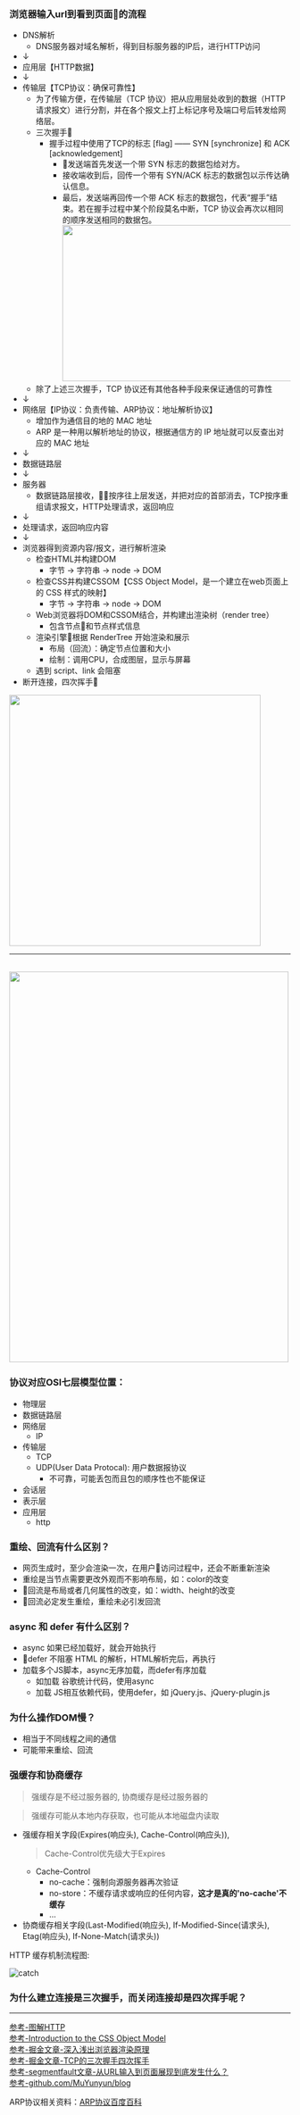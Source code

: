 ### 浏览器输入url到看到页面的流程
* DNS解析
  - DNS服务器对域名解析，得到目标服务器的IP后，进行HTTP访问
* ↓
* 应用层【HTTP数据】
* ↓
* 传输层【TCP协议：确保可靠性】
  - 为了传输方便，在传输层（TCP 协议）把从应用层处收到的数据（HTTP 请求报文）进行分割，并在各个报文上打上标记序号及端口号后转发给网络层。
  - 三次握手🤝
    - 握手过程中使用了TCP的标志 [flag] —— SYN [synchronize] 和 ACK [acknowledgement]
        - 发送端首先发送一个带 SYN 标志的数据包给对方。
        - 接收端收到后，回传一个带有 SYN/ACK 标志的数据包以示传达确认信息。
        - 最后，发送端再回传一个带 ACK 标志的数据包，代表“握手”结束。若在握手过程中某个阶段莫名中断，TCP 协议会再次以相同的顺序发送相同的数据包。<br><img src="https://static.ryanxchen.com/blog/tcp-3-call.jpg" width="420px" height="280px">
  - 除了上述三次握手，TCP 协议还有其他各种手段来保证通信的可靠性
* ↓
* 网络层【IP协议：负责传输、ARP协议：地址解析协议】
  - 增加作为通信目的地的 MAC 地址
  - ARP 是一种用以解析地址的协议，根据通信方的 IP 地址就可以反查出对应的 MAC 地址
* ↓
* 数据链路层
* ↓
* 服务器
  - 数据链路层接收，按序往上层发送，并把对应的首部消去，TCP按序重组请求报文，HTTP处理请求，返回响应
* ↓
* 处理请求，返回响应内容
* ↓
* 浏览器得到资源内容/报文，进行解析渲染
  * 检查HTML并构建DOM
    - 字节 -> 字符串 -> node -> DOM
  * 检查CSS并构建CSSOM【CSS Object Model，是一个建立在web页面上的 CSS 样式的映射】
    - 字节 -> 字符串 -> node -> DOM
  * Web浏览器将DOM和CSSOM结合，并构建出渲染树（render tree）
    - 包含节点和节点样式信息
  * 渲染引擎根据 RenderTree 开始渲染和展示
    - 布局（回流）：确定节点位置和大小
    - 绘制：调用CPU，合成图层，显示与屏幕
  * 遇到 script、link 会阻塞
* 断开连接，四次挥手👋<br>
<img src="https://static.ryanxchen.com/blog/http-tcp.jpg" width="450px" height="450px">
<br>
<hr>
<br>
<img src="https://static.ryanxchen.com/blog/all.jpg" width="500px" height="700px">

### 协议对应OSI七层模型位置：
* 物理层
* 数据链路层
* 网络层
  - IP
* 传输层
  - TCP
  - UDP(User Data Protocal): 用户数据报协议
    - 不可靠，可能丢包而且包的顺序性也不能保证
* 会话层
* 表示层
* 应用层
  - http

### 重绘、回流有什么区别？
* 网页生成时，至少会渲染一次，在用户访问过程中，还会不断重新渲染
* 重绘是当节点需要更改外观而不影响布局，如：color的改变
* 回流是布局或者几何属性的改变，如：width、height的改变
* 回流必定发生重绘，重绘未必引发回流

### async 和 defer 有什么区别？
* async 如果已经加载好，就会开始执行
* defer 不阻塞 HTML 的解析，HTML解析完后，再执行
* 加载多个JS脚本，async无序加载，而defer有序加载
  - 如加载 谷歌统计代码，使用async
  - 加载 JS相互依赖代码，使用defer，如 jQuery.js、jQuery-plugin.js

### 为什么操作DOM慢？
* 相当于不同线程之间的通信
* 可能带来重绘、回流

### 强缓存和协商缓存
> 强缓存是不经过服务器的, 协商缓存是经过服务器的

> 强缓存可能从本地内存获取，也可能从本地磁盘内读取

* 强缓存相关字段(Expires(响应头), Cache-Control(响应头)),
  > Cache-Control优先级大于Expires
  - Cache-Control 
    - no-cache：强制向源服务器再次验证
    - no-store：不缓存请求或响应的任何内容，**这才是真的'no-cache'不缓存**
    - ...
* 协商缓存相关字段(Last-Modified(响应头), If-Modified-Since(请求头), Etag(响应头), If-None-Match(请求头))

HTTP 缓存机制流程图:

![catch](https://static.ryanxchen.com/blog/cache.jpeg)

### 为什么建立连接是三次握手，而关闭连接却是四次挥手呢？


<hr>

[参考-图解HTTP](https://book.douban.com/subject/25863515/)<br>
[参考-Introduction to the CSS Object Model](https://varvy.com/performance/cssom.html)<br>
[参考-掘金文章-深入浅出浏览器渲染原理](https://juejin.im/post/5c24d736f265da614b120d4a)<br>
[参考-掘金文章-TCP的三次握手四次挥手](https://juejin.im/post/5a0444d45188255ea95b66bc)<br>
[参考-segmentfault文章-从URL输入到页面展现到底发生什么？](https://segmentfault.com/a/1190000017184701)<br>
[参考-github.com/MuYunyun/blog](https://github.com/MuYunyun/blog/blob/master/BasicSkill/http/http.md)

ARP协议相关资料：[ARP协议百度百科](https://baike.baidu.com/item/ARP/609343)
